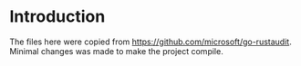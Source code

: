 # Introduction

The files here were copied from https://github.com/microsoft/go-rustaudit. Minimal changes was made to make the project compile.
